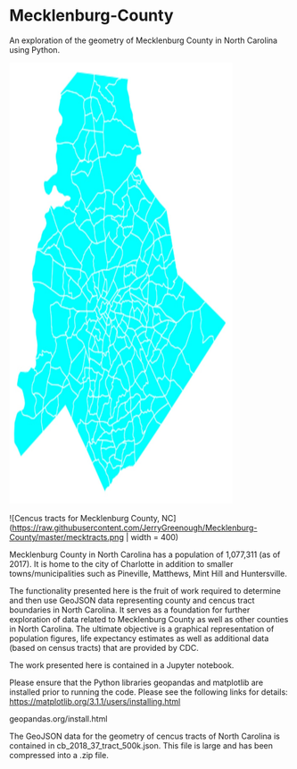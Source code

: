 # Mecklenburg-County
An exploration of the geometry of Mecklenburg County in North Carolina using Python. 

<img src="https://raw.githubusercontent.com/JerryGreenough/Mecklenburg-County/master/mecktracts.png" width="400" height="790">

![Cencus tracts for Mecklenburg County, NC](https://raw.githubusercontent.com/JerryGreenough/Mecklenburg-County/master/mecktracts.png | width = 400)

Mecklenburg County in North Carolina has a population of 1,077,311 (as of 2017). It is home to the city of Charlotte in addition to smaller towns/municipalities such as Pineville, Matthews, Mint Hill and Huntersville.

The functionality presented here is the fruit of work required to determine and then use GeoJSON data representing county and cencus tract boundaries in North Carolina. It serves as a foundation for further exploration of data related to Mecklenburg County as well as other counties in North Carolina. The ultimate objective is a graphical representation of population figures, life expectancy estimates as well as additional data (based on census tracts) that are provided by CDC.

The work presented here is contained in a Jupyter notebook.

Please ensure that the Python libraries geopandas and matplotlib are installed prior to running the code. Please see the following links for details: 
https://matplotlib.org/3.1.1/users/installing.html

geopandas.org/install.html

The GeoJSON data for the geometry of cencus tracts of North Carolina is contained in cb_2018_37_tract_500k.json. This file is large and has been compressed into a .zip file.
